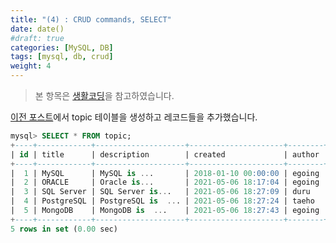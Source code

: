 ```yaml
---
title: "(4) : CRUD commands, SELECT"
date: date()
#draft: true
categories: [MySQL, DB]
tags: [mysql, db, crud]
weight: 4
---
```


>본 항목은 [생활코딩](https://opentutorials.org/course/3161/19537)을 참고하였습니다.

[이전 포스트](/docs/mysqltutorial/mysql-3/)에서 topic 테이블을 생성하고 레코드들을 추가했습니다.<!--path dependency-->

```sql
mysql> SELECT * FROM topic;
+----+------------+--------------------+---------------------+--------+--------------------------+
| id | title      | description        | created             | author | profile                  |
+----+------------+--------------------+---------------------+--------+--------------------------+
|  1 | MySQL      | MySQL is ...       | 2018-01-10 00:00:00 | egoing | developer                |
|  2 | ORACLE     | Oracle is...       | 2021-05-06 18:17:04 | egoing | developer                |
|  3 | SQL Server | SQL Server is...   | 2021-05-06 18:27:09 | duru   | database administrator   |
|  4 | PostgreSQL | PostgreSQL is  ... | 2021-05-06 18:27:24 | taeho  | data scientist,developer |
|  5 | MongoDB    | MongoDB is  ...    | 2021-05-06 18:27:43 | egoing | developer                |
+----+------------+--------------------+---------------------+--------+--------------------------+
5 rows in set (0.00 sec)
```